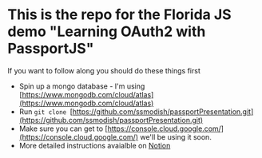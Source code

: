 # This is the repo for the Florida JS demo "Learning OAuth2 with PassportJS"

If you want to follow along you should do these things first

- Spin up a mongo database - I'm using [https://www.mongodb.com/cloud/atlas](https://www.mongodb.com/cloud/atlas)
- Run `git clone `[https://github.com/ssmodish/passportPresentation.git](https://github.com/ssmodish/passportPresentation.git)
- Make sure you can get to [https://console.cloud.google.com/](https://console.cloud.google.com/) we'll be using it soon.
- More detailed instructions avaialble on [Notion](https://lean-honeydew-2ff.notion.site/68e05516d11948849332da04c5d70066?v=c19a02d15f7d4e6aae24dfa2f0d43fdc)
